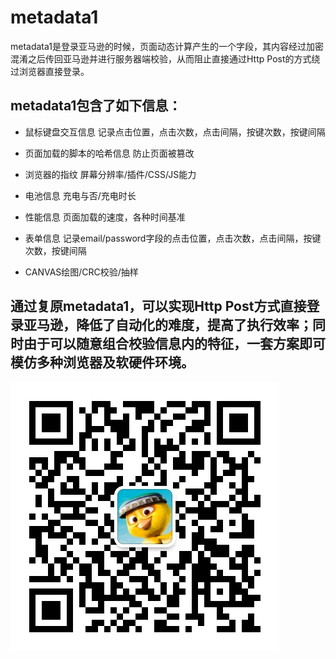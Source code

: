 # metadata1

metadata1是登录亚马逊的时候，页面动态计算产生的一个字段，其内容经过加密混淆之后传回亚马逊并进行服务器端校验，从而阻止直接通过Http Post的方式绕过浏览器直接登录。

## metadata1包含了如下信息：
* 鼠标键盘交互信息  记录点击位置，点击次数，点击间隔，按键次数，按键间隔
* 页面加载的脚本的哈希信息  防止页面被篡改
* 浏览器的指纹  屏幕分辨率/插件/CSS/JS能力
* 电池信息  充电与否/充电时长
* 性能信息  页面加载的速度，各种时间基准
* 表单信息  记录email/password字段的点击位置，点击次数，点击间隔，按键次数，按键间隔

* CANVAS绘图/CRC校验/抽样

## 通过复原metadata1，可以实现Http Post方式直接登录亚马逊，降低了自动化的难度，提高了执行效率；同时由于可以随意组合校验信息内的特征，一套方案即可模仿多种浏览器及软硬件环境。

![](https://github.com/571914/metadata1/blob/master/wechat.jpg)  
